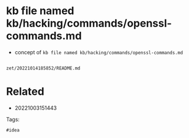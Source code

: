 # kb file named kb/hacking/commands/openssl-commands.md

- concept of `kb file named kb/hacking/commands/openssl-commands.md`

```
```

` zet/20221014185852/README.md `

# Related

- 20221003151443

Tags:

    #idea
